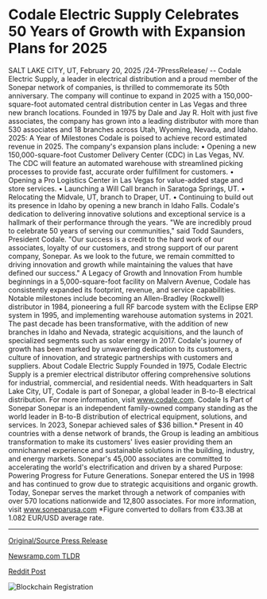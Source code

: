 # Codale Electric Supply Celebrates 50 Years of Growth with Expansion Plans for 2025

SALT LAKE CITY, UT, February 20, 2025 /24-7PressRelease/ -- Codale Electric Supply, a leader in electrical distribution and a proud member of the Sonepar network of companies, is thrilled to commemorate its 50th anniversary. The company will continue to expand in 2025 with a 150,000-square-foot automated central distribution center in Las Vegas and three new branch locations. Founded in 1975 by Dale and Jay R. Holt with just five associates, the company has grown into a leading distributor with more than 530 associates and 18 branches across Utah, Wyoming, Nevada, and Idaho.  2025: A Year of Milestones  Codale is poised to achieve record estimated revenue in 2025. The company's expansion plans include:  •	Opening a new 150,000-square-foot Customer Delivery Center (CDC) in Las Vegas, NV. The CDC will feature an automated warehouse with streamlined picking processes to provide fast, accurate order fulfillment for customers. •	Opening a Pro Logistics Center in Las Vegas for value-added stage and store services. •	Launching a Will Call branch in Saratoga Springs, UT. •	Relocating the Midvale, UT, branch to Draper, UT. •	Continuing to build out its presence in Idaho by opening a new branch in Idaho Falls.  Codale's dedication to delivering innovative solutions and exceptional service is a hallmark of their performance through the years.   "We are incredibly proud to celebrate 50 years of serving our communities," said Todd Saunders, President Codale. "Our success is a credit to the hard work of our associates, loyalty of our customers, and strong support of our parent company, Sonepar. As we look to the future, we remain committed to driving innovation and growth while maintaining the values that have defined our success."  A Legacy of Growth and Innovation  From humble beginnings in a 5,000-square-foot facility on Malvern Avenue, Codale has consistently expanded its footprint, revenue, and service capabilities. Notable milestones include becoming an Allen-Bradley (Rockwell) distributor in 1984, pioneering a full RF barcode system with the Eclipse ERP system in 1995, and implementing warehouse automation systems in 2021.  The past decade has been transformative, with the addition of new branches in Idaho and Nevada, strategic acquisitions, and the launch of specialized segments such as solar energy in 2017. Codale's journey of growth has been marked by unwavering dedication to its customers, a culture of innovation, and strategic partnerships with customers and suppliers.  About Codale Electric Supply  Founded in 1975, Codale Electric Supply is a premier electrical distributor offering comprehensive solutions for industrial, commercial, and residential needs. With headquarters in Salt Lake City, UT, Codale is part of Sonepar, a global leader in B-to-B electrical distribution.  For more information, visit www.codale.com.  Codale Is Part of Sonepar  Sonepar is an independent family-owned company standing as the world leader in B-to-B distribution of electrical equipment, solutions, and services. In 2023, Sonepar achieved sales of $36 billion.* Present in 40 countries with a dense network of brands, the Group is leading an ambitious transformation to make its customers' lives easier providing them an omnichannel experience and sustainable solutions in the building, industry, and energy markets. Sonepar's 45,000 associates are committed to accelerating the world's electrification and driven by a shared Purpose: Powering Progress for Future Generations.   Sonepar entered the US in 1998 and has continued to grow due to strategic acquisitions and organic growth. Today, Sonepar serves the market through a network of companies with over 570 locations nationwide and 12,800 associates. For more information, visit www.soneparusa.com  *Figure converted to dollars from €33.3B at 1.082 EUR/USD average rate. 

---

[Original/Source Press Release](https://www.24-7pressrelease.com/press-release/519866/codale-electric-supply-celebrates-50-years-of-growth-with-expansion-plans-for-2025)
                    

[Newsramp.com TLDR](https://newsramp.com/curated-news/codale-electric-supply-marks-50th-anniversary-with-expansion-plans-in-2025/e4263e3ad3c173a2fc9fde76996dc71d) 

 



[Reddit Post](https://www.reddit.com/r/newsramp/comments/1ittnap/codale_electric_supply_marks_50th_anniversary/) 



![Blockchain Registration](https://cdn.newsramp.app/24-7PressRelease/qrcode/252/20/ulnajuAk.webp)